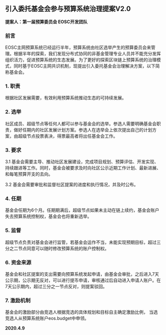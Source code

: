 ## 引入委托基金会参与预算系统治理提案V2.0

**提案人：第一届预算委员会  EOSC开发团队**

### 前言 

EOSC主网预算系统已经运行半年，预算系统由社区选举产生的预算委员会来管理。根据半年的探索，我们发现分布式协同的非基金管理专业人员并不能充分发挥组织活力，促进预算系统的生态发展。为了更好的探索区块链上预算系统的治理模式，同时基于EOSC主网共识机制，现提出引入委托基金会治理解决方案，以下简称基金会。

### 1. 职责  

根据社区发展需要，有效利用预算系统推动生态的可持续发展。

### 2. 选举 

社区成员、超级节点等任何人都可以参与基金会的选举。参选人需要明确基金会职责，做好任期内的社区发展计划方案。参选人在选举会上依次提出自己的计划方案，由超级节点投票表决，得票最高者将出任基金会工作。
 
### 3. 要求   

3.1 基金会需要主导、推动社区发展建设，完成项目规划、预算评估、开发实现、持续跟进等工作。同时，基金会被要求及时向社区公示近期工作计划、最新进展、和每笔预算开支的去向。

3.2 基金会需要审批和监督社区提案的进度和执行情况，并及时公布。
 
### 4. 任期  

基金会任期为6个月。任期期满后，超级节点如果未主动在链上续约，基金会账户失去预算系统控制权，基金会也将重新选举。
 
### 5. 监督  

超级节点负责对基金会进行监管，若基金会运作不当，未能实现预期目标，超过三分之二节点同意可以随时修改预算系统的账户控制权。
 
### 6. 资金来源  

基金会和社区提案的支出需要向预算系统发起申请，由基金会审批，之后进入7天公示期，公示期无反对，可以进行提币申请，审核通过后自动进入申请人账户。在7天公示期内，超过三分之一节点反对，则提案驳回。
 
### 7. 激励机制

基金会的激励部分由竞选人根据竞选的具体规划和目标自主确定激励比例，
当选竞选人从预算系统账户eos.budget中申领。

**2020.4.9**


